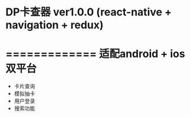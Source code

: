 # DP卡查器 ver1.0.0 (react-native + navigation + redux)
=============
适配android + ios双平台
=============
* 卡片查询
* 模拟抽卡
* 用户登录
* 搜索功能
